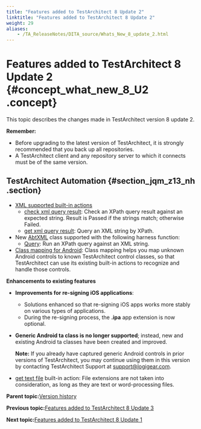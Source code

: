 ```yaml
--- 
title: "Features added to TestArchitect 8 Update 2"
linktitle: "Features added to TestArchitect 8 Update 2"
weight: 29
aliases: 
    - /TA_ReleaseNotes/DITA_source/Whats_New_8_update_2.html
---
```

# Features added to TestArchitect 8 Update 2 {#concept_what_new_8_U2 .concept}

This topic describes the changes made in TestArchitect version 8 update 2.

**Remember:**

-   Before upgrading to the latest version of TestArchitect, it is strongly recommended that you back up all repositories.
-   A TestArchitect client and any repository server to which it connects must be of the same version.

## TestArchitect Automation {#section_jqm_z13_nh .section}

-   [XML supported built-in actions](../../TA_Automation/Topics/bia_XML.html)
    -   [check xml query result](../../TA_Automation/Topics/bia_check_xml_query_result.html): Check an XPath query result against an expected string. Result is Passed if the strings match; otherwise Failed.
    -   [get xml query result](../../TA_Automation/Topics/bia_get_xml_query_result.html): Query an XML string by XPath.
-   New [AbtXML](../../TA_Automation/Topics/abt_AbtXML.html) class supported with the following harness function:
    -   [Query](../../TA_Automation/Topics/abt_Query.html): Run an XPath query against an XML string.
-   [Class mapping for Android](../../TA_Help/Topics/Class_mapping.html): Class mapping helps you map unknown Android controls to known TestArchitect control classes, so that TestArchitect can use its existing built-in actions to recognize and handle those controls.

**Enhancements to existing features**

-   **Improvements for re-signing iOS applications**:
    -   Solutions enhanced so that re-signing iOS apps works more stably on various types of applications.
    -   During the re-signing process, the **.ipa** app extension is now optional.
-   **Generic Android ta class is no longer supported**; instead, new and existing Android ta classes have been created and improved.

    **Note:** If you already have captured generic Android controls in prior versions of TestArchitect, you may continue using them in this version by contacting TestArchitect Support at [support@logigear.com](mailto:support@logigear.com).

-   [get text file](../../TA_Automation/Topics/bia_get_text_file.html) built-in action: File extensions are not taken into consideration, as long as they are text or word-processing files.

**Parent topic:**[Version history](../../TA_ReleaseNotes/DITA_source/Version_History.html)

**Previous topic:**[Features added to TestArchitect 8 Update 3](../../TA_ReleaseNotes/DITA_source/Whats_New_8_update_3.html)

**Next topic:**[Features added to TestArchitect 8 Update 1](../../TA_ReleaseNotes/DITA_source/Whats_New_8_update_1.html)

